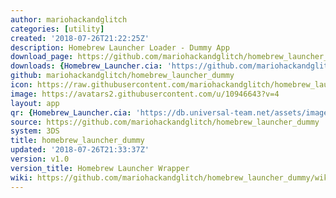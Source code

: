 ```yaml
---
author: mariohackandglitch
categories: [utility]
created: '2018-07-26T21:22:25Z'
description: Homebrew Launcher Loader - Dummy App
download_page: https://github.com/mariohackandglitch/homebrew_launcher_dummy/releases/tag/v1.0
downloads: {Homebrew_Launcher.cia: 'https://github.com/mariohackandglitch/homebrew_launcher_dummy/releases/download/v1.0/Homebrew_Launcher.cia'}
github: mariohackandglitch/homebrew_launcher_dummy
icon: https://raw.githubusercontent.com/mariohackandglitch/homebrew_launcher_dummy/master/resources/icon.png
image: https://avatars2.githubusercontent.com/u/10946643?v=4
layout: app
qr: {Homebrew_Launcher.cia: 'https://db.universal-team.net/assets/images/qr/homebrew_launcher.cia.png'}
source: https://github.com/mariohackandglitch/homebrew_launcher_dummy
system: 3DS
title: homebrew_launcher_dummy
updated: '2018-07-26T21:33:37Z'
version: v1.0
version_title: Homebrew Launcher Wrapper
wiki: https://github.com/mariohackandglitch/homebrew_launcher_dummy/wiki
---
```

